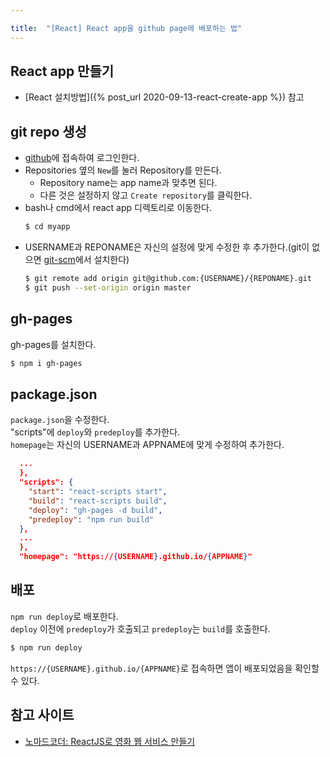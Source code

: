 ```yaml
---

title:  "[React] React app을 github page에 배포하는 법"
---
```


## React app 만들기
- [React 설치방법]({% post_url 2020-09-13-react-create-app %}) 참고

## git repo 생성
- [github](https://github.com)에 접속하여 로그인한다.
- Repositories 옆의 `New`를 눌러 Repository를 만든다.
  - Repository name는 app name과 맞추면 된다.
  - 다른 것은 설정하지 않고 `Create repository`를 클릭한다.
- bash나 cmd에서 react app 디렉토리로 이동한다.
  ```bash
  $ cd myapp
  ```
- USERNAME과 REPONAME은 자신의 설정에 맞게 수정한 후 추가한다.(git이 없으면 [git-scm](https://git-scm.com/downloads)에서 설치한다)
  ```bash
  $ git remote add origin git@github.com:{USERNAME}/{REPONAME}.git
  $ git push --set-origin origin master
  ```

## gh-pages
gh-pages를 설치한다.  

```bash
$ npm i gh-pages
```

## package.json
`package.json`을 수정한다.  
"scripts"에 `deploy`와 `predeploy`를 추가한다.  
`homepage`는 자신의 USERNAME과 APPNAME에 맞게 수정하여 추가한다.  

```json
  ...
  },
  "scripts": {
    "start": "react-scripts start",
    "build": "react-scripts build",
    "deploy": "gh-pages -d build",
    "predeploy": "npm run build"
  },
  ...
  },
  "homepage": "https://{USERNAME}.github.io/{APPNAME}"
```

## 배포
`npm run deploy`로 배포한다.  
`deploy` 이전에 `predeploy`가 호출되고 `predeploy`는 `build`를 호출한다.  

```bash
$ npm run deploy
```

`https://{USERNAME}.github.io/{APPNAME}`로 접속하면 앱이 배포되었음을 확인할 수 있다.  


## 참고 사이트
- [노마드코더: ReactJS로 영화 웹 서비스 만들기](https://nomadcoders.co/react-fundamentals/lobby)
